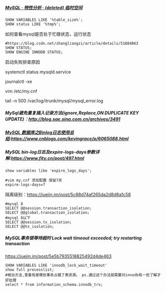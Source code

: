 ##### [MySQL · 特性分析 · (deleted) 临时空间](http://mysql.taobao.org/monthly/2018/04/08/)

```mysql
SHOW VARIABLES LIKE '%table_size%';
SHOW status LIKE '%tmp%';
```

如何查看mysql是否处于忙碌状态，运行状态

```mysql
#https://blog.csdn.net/zhangliangzi/article/details/51884863
SHOW STATUS;
SHOW ENGINE INNODB STATUS;
```



启动失败排查原因

systemctl status mysqld.service

journalctl -xe

vim /etc/my.cnf

tail -n 500 /var/log/itrunk/mysql/mysql_error.log



##### MySql避免重复插入记录方法(ignore,Replace,ON DUPLICATE KEY UPDATE)：http://blog.sae.sina.com.cn/archives/3491

##### [MySQL 数据库之Binlog日志使用总结](https://www.cnblogs.com/kevingrace/p/6065088.html):https://www.cnblogs.com/kevingrace/p/6065088.html

##### MySQL bin-log日志及expire-logs-days参数详解:https://www.fity.cn/post/497.html

```mysql
show variables like 'expire_logs_days';

#vim my.cnf 添加配置 保留7天
expire-logs-days=7
```



隔离级别：https://juejin.im/post/5c88d74af265da2d8d6a1c58

```mysql
#mysql 8
SELECT @@session.transaction_isolation;
SELECT @@global.transaction_isolation;
#mysql 8以下
SELECT @@session.tx_isolation;
SELECT @@tx_isolation;

```

##### MySQL事务锁等待超时 Lock wait timeout exceeded; try restarting transaction

https://juejin.im/post/5e5b7935518825492d4de463

```mysql
SHOW VARIABLES LIKE 'innodb_lock_wait_timeout'
show full processlist;
#根治方法,查看有是哪些事务占据了表资源。 ps.通过这个办法就需要对innodb有一些了解才好处理
select * from information_schema.innodb_trx;	
```

